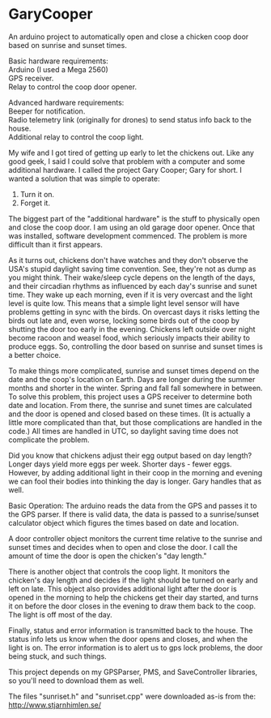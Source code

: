# GaryCooper
An arduino project to automatically open and close a chicken coop door based on sunrise and sunset times.

Basic hardware requirements:  
Arduino (I used a Mega 2560)  
GPS receiver.  
Relay to control the coop door opener.  

Advanced hardware requirements:  
Beeper for notification.  
Radio telemetry link (originally for drones) to send status info back to the house.  
Additional relay to control the coop light.  

My wife and I got tired of getting up early to let the chickens out. Like any good geek, I said I could solve that problem with a computer and some additional hardware. I called the project Gary Cooper; Gary for short. I wanted a solution that was simple to operate:

1. Turn it on.
2. Forget it.

The biggest part of the "additional hardware" is the stuff to physically open and close the coop door. I am using an old garage door opener. Once that was installed, software development commenced. The problem is more difficult than it first appears.

As it turns out, chickens don't have watches and they don't observe the USA's stupid daylight saving time convention. See, they're not as dump as you might think. Their wake/sleep cycle depens on the length of the days, and their circadian rhythms as influenced by each day's sunrise and sunet time. They wake up each morning, even if it is very overcast and the light level is quite low. This means that a simple light level sensor will have problems getting in sync with the birds. On overcast days it risks letting the birds out late and, even worse, locking some birds out of the coop by shutting the door too early in the evening. Chickens left outside over night become racoon and weasel food, which seriously impacts their ability to produce eggs. So, controlling the door based on sunrise and sunset times is a better choice. 

To make things more complicated, sunrise and sunset times depend on the date and the coop's location on Earth. Days are longer during the summer months and shorter in the winter. Spring and fall fall somewhere in between. To solve this problem, this project uses a GPS receiver to determine both date and location. From there, the sunrise and sunet times are calculated and the door is opened and closed based on these times. (It is actually a little more complicated than that, but those complications are handled in the code.) All times are handled in UTC, so daylight saving time does not complicate the problem.

Did you know that chickens adjust their egg output based on day length? Longer days yield more eggs per week. Shorter days -  fewer eggs. However, by adding additional light in their coop in the morning and evening we can fool their bodies into thinking the day is longer. Gary handles that as well.

Basic Operation:
The arduino reads the data from the GPS and passes it to the GPS parser. If there is valid data, the data is passed to a sunrise/sunset calculator object which figures the times based on date and location.

A door controller object monitors the current time relative to the sunrise and sunset times and decides when to open and close the door. I call the amount of time the door is open the chicken's "day length."

There is another object that controls the coop light. It monitors the chicken's day length and decides if the light should be turned on early and left on late. This object also provides additional light after the door is opened in the morning to help the chickens get their day started, and turns it on before the door closes in the evening to draw them back to the coop. The light is off most of the day.

Finally, status and error information is transmitted back to the house. The status info lets us know when the door opens and closes, and when the light is on. The error information is to alert us to gps lock problems, the door being stuck, and such things.

This project depends on my GPSParser, PMS, and SaveController libraries, so you'll need to download them as well.

The files "sunriset.h" and "sunriset.cpp" were downloaded as-is from the:
http://www.stjarnhimlen.se/
